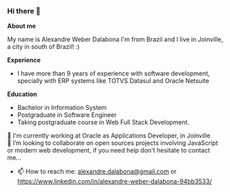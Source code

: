 ### Hi there 👋

**About me** 

My name is Alexandre Weber Dalabona I'm from Brazil and I live in Joinville, a city in south of Brazil! :)

**Experience**
- I have more than 9 years of experience with software development, specially with ERP systems like TOTVS Datasul and Oracle Netsuite 

**Education**
- Bachelor in Information System
- Postgraduate in Software Engineer 
- Taking postgraduate course in Web Full Stack Development.


🔭 I'm currently working at Oracle as Applications Developer, in Joinville <br/>
👯 I’m looking to collaborate on open sources projects involving JavaScript or modern web development, if you need help don't hesitate to contact me...

- 📫 How to reach me: alexandre.dalabona@gmail.com or https://www.linkedin.com/in/alexandre-weber-dalabona-94bb3533/

